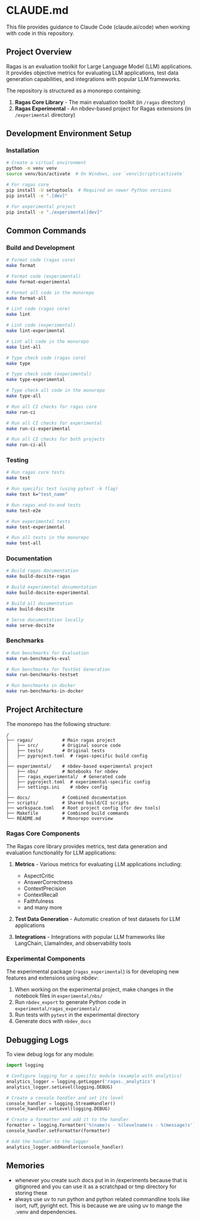 # CLAUDE.md

This file provides guidance to Claude Code (claude.ai/code) when working with code in this repository.

## Project Overview

Ragas is an evaluation toolkit for Large Language Model (LLM) applications. It provides objective metrics for evaluating LLM applications, test data generation capabilities, and integrations with popular LLM frameworks.

The repository is structured as a monorepo containing:
1. **Ragas Core Library** - The main evaluation toolkit (in `/ragas` directory)
2. **Ragas Experimental** - An nbdev-based project for Ragas extensions (in `/experimental` directory)

## Development Environment Setup

### Installation

```bash
# Create a virtual environment
python -m venv venv
source venv/bin/activate  # On Windows, use `venv\Scripts\activate`

# For ragas core
pip install -U setuptools  # Required on newer Python versions
pip install -e ".[dev]"

# For experimental project
pip install -e "./experimental[dev]"
```

## Common Commands

### Build and Development

```bash
# Format code (ragas core)
make format

# Format code (experimental)
make format-experimental 

# Format all code in the monorepo
make format-all

# Lint code (ragas core)
make lint

# Lint code (experimental)
make lint-experimental

# Lint all code in the monorepo
make lint-all

# Type check code (ragas core)
make type

# Type check code (experimental)
make type-experimental

# Type check all code in the monorepo
make type-all

# Run all CI checks for ragas core
make run-ci

# Run all CI checks for experimental
make run-ci-experimental

# Run all CI checks for both projects
make run-ci-all
```

### Testing

```bash
# Run ragas core tests
make test

# Run specific test (using pytest -k flag)
make test k="test_name"

# Run ragas end-to-end tests
make test-e2e

# Run experimental tests
make test-experimental

# Run all tests in the monorepo
make test-all
```

### Documentation

```bash
# Build ragas documentation
make build-docsite-ragas

# Build experimental documentation
make build-docsite-experimental

# Build all documentation
make build-docsite

# Serve documentation locally
make serve-docsite
```

### Benchmarks

```bash
# Run benchmarks for Evaluation
make run-benchmarks-eval

# Run benchmarks for TestSet Generation
make run-benchmarks-testset

# Run benchmarks in docker
make run-benchmarks-in-docker
```

## Project Architecture

The monorepo has the following structure:

```
/
├── ragas/           # Main ragas project
│   ├── src/         # Original source code
│   ├── tests/       # Original tests
│   ├── pyproject.toml  # ragas-specific build config
│
├── experimental/    # nbdev-based experimental project
│   ├── nbs/         # Notebooks for nbdev  
│   ├── ragas_experimental/  # Generated code
│   ├── pyproject.toml  # experimental-specific config
│   ├── settings.ini    # nbdev config
│
├── docs/            # Combined documentation
├── scripts/         # Shared build/CI scripts
├── workspace.toml   # Root project config (for dev tools)
├── Makefile         # Combined build commands
└── README.md        # Monorepo overview
```

### Ragas Core Components

The Ragas core library provides metrics, test data generation and evaluation functionality for LLM applications:

1. **Metrics** - Various metrics for evaluating LLM applications including:
   - AspectCritic
   - AnswerCorrectness
   - ContextPrecision
   - ContextRecall
   - Faithfulness
   - and many more

2. **Test Data Generation** - Automatic creation of test datasets for LLM applications

3. **Integrations** - Integrations with popular LLM frameworks like LangChain, LlamaIndex, and observability tools

### Experimental Components

The experimental package (`ragas_experimental`) is for developing new features and extensions using nbdev:

1. When working on the experimental project, make changes in the notebook files in `experimental/nbs/`
2. Run `nbdev_export` to generate Python code in `experimental/ragas_experimental/`
3. Run tests with `pytest` in the experimental directory
4. Generate docs with `nbdev_docs`

## Debugging Logs

To view debug logs for any module:

```python
import logging

# Configure logging for a specific module (example with analytics)
analytics_logger = logging.getLogger('ragas._analytics')
analytics_logger.setLevel(logging.DEBUG)

# Create a console handler and set its level
console_handler = logging.StreamHandler()
console_handler.setLevel(logging.DEBUG)

# Create a formatter and add it to the handler
formatter = logging.Formatter('%(name)s - %(levelname)s - %(message)s')
console_handler.setFormatter(formatter)

# Add the handler to the logger
analytics_logger.addHandler(console_handler)
```

## Memories

- whenever you create such docs put in in /experiments because that is gitignored and you can use it as a scratchpad or tmp directory for storing these
- always use uv to run python and python related commandline tools like isort, ruff, pyright ect. This is because we are using uv to mange the .venv and dependencies.
